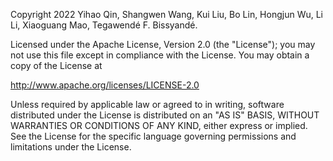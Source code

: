 Copyright 2022 Yihao Qin, Shangwen Wang, Kui Liu, Bo Lin, Hongjun Wu, Li Li, Xiaoguang Mao, Tegawendé F. Bissyandé.

Licensed under the Apache License, Version 2.0 (the "License"); you may not use this file except in compliance with the License. You may obtain a copy of the License at

http://www.apache.org/licenses/LICENSE-2.0

Unless required by applicable law or agreed to in writing, software distributed under the License is distributed on an "AS IS" BASIS, WITHOUT WARRANTIES OR CONDITIONS OF ANY KIND, either express or implied. See the License for the specific language governing permissions and limitations under the License.
